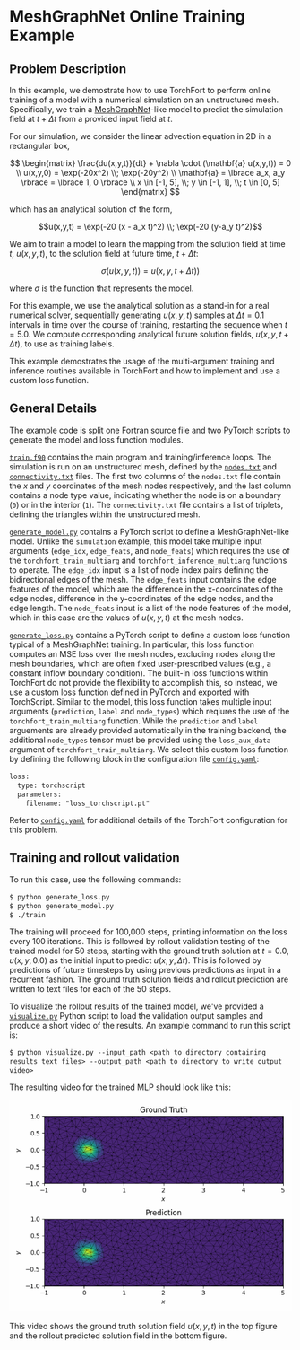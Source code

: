 # MeshGraphNet Online Training Example

## Problem Description
In this example, we demostrate how to use TorchFort to perform online training of a model with a numerical simulation on an unstructured mesh. Specifically,
we train a [MeshGraphNet](https://arxiv.org/abs/2010.03409)-like model to predict the simulation field at $t + \Delta t$ from a provided input field at $t$. 

For our simulation, we consider the linear advection equation in 2D in a rectangular box,

$$
\begin{matrix}
\frac{du(x,y,t)}{dt} + \nabla \cdot (\mathbf{a} u(x,y,t)) = 0 \\
u(x,y,0) = \exp(-20x^2) \\; \exp(-20y^2) \\
\mathbf{a} = \lbrace a_x, a_y \rbrace = \lbrace 1, 0 \rbrace \\
x \in [-1, 5], \\; y \in [-1, 1], \\; t \in [0, 5]
\end{matrix}
$$

which has an analytical solution of the form,

$$u(x,y,t) = \exp(-20 (x - a_x t)^2) \\; \exp(-20 (y-a_y t)^2)$$

We aim to train a model to learn the mapping from the solution field at time $t$, $u(x,y,t)$, to the solution field at future time, $t + \Delta t$:

$$\sigma(u(x,y,t)) = u(x,y,t + \Delta t))$$

where $\sigma$ is the function that represents the model.

For this example, we use the analytical solution as a stand-in for a real numerical solver, sequentially generating $u(x,y,t)$ samples
at $\Delta t = 0.1$ intervals in time over the course of training, restarting the sequence when $t=5.0$. We compute corresponding analytical future solution fields, $u(x,y,t + \Delta t)$,
to use as training labels.

This example demostrates the usage of the multi-argument training and inference routines available in TorchFort and how to implement and use a custom loss function.


## General Details
The example code is split one Fortran source file and two PyTorch scripts to generate the model and loss function modules.

[`train.f90`](train.f90) contains the main program and training/inference loops. The simulation is run on an unstructured mesh, defined by the [`nodes.txt`](nodes.txt) and [`connectivity.txt`](connectivity.txt) files.
The first two columns of the `nodes.txt` file contain the $x$ and $y$ coordinates of the mesh nodes respectively, and the last column contains a node type value, indicating whether the node is on a boundary (`0`) 
or in the interior (`1`). The `connectivity.txt` file contains a list of triplets, defining the triangles within the unstructured mesh.

[`generate_model.py`](generate_model.py) contains a PyTorch script to define a MeshGraphNet-like model. Unlike the `simulation` example, this model take multiple input arguments (`edge_idx`, `edge_feats`, and `node_feats`)
which requires the use of the `torchfort_train_multiarg` and `torchfort_inference_multiarg` functions to operate. The `edge_idx` input is a list of node index pairs defining the bidirectional edges of the mesh. The `edge_feats` input
contains the edge features of the model, which are the difference in the x-coordinates of the edge nodes, difference in the y-coordinates of the edge nodes, and the edge length. The `node_feats` input is a list of the node features of the model,
which in this case are the values of $u(x,y,t)$ at the mesh nodes.

[`generate_loss.py`](generate_loss.py) contains a PyTorch script to define a custom loss function typical of a MeshGraphNet training. In particular, this loss function computes an MSE loss over the mesh nodes, excluding nodes along the
mesh boundaries, which are often fixed user-prescribed values (e.g., a constant inflow boundary condition). The built-in loss functions within TorchFort do not provide the flexibility to accomplish this, so instead, we use a custom
loss function defined in PyTorch and exported with TorchScript. Similar to the model, this loss function takes multiple input arguments (`prediction`, `label` and `node_types`) which reqiures the use of the `torchfort_train_multiarg` function.
While the `prediction` and `label` arguements are already provided automatically in the training backend, the additional `node_types` tensor must be provided using the `loss_aux_data` argument of `torchfort_train_multiarg`. We select this custom loss function by defining the following block in the configuration file [`config.yaml`](config.yaml):
```
loss:
  type: torchscript
  parameters:
    filename: "loss_torchscript.pt"
```

Refer to [`config.yaml`](config.yaml) for additional details of the TorchFort configuration for this problem.

## Training and rollout validation
To run this case, use the following commands:
```
$ python generate_loss.py
$ python generate_model.py
$ ./train
```

The training will proceed for 100,000 steps, printing information on the loss every 100 iterations. This is followed by rollout validation testing of the trained
model for 50 steps, starting with the ground truth solution at $t = 0.0$, $u(x,y,0.0)$ as the initial input to predict $u(x,y,\Delta t)$. This is followed by predictions
of future timesteps  by using previous predictions as input in a recurrent fashion. The ground truth solution fields and rollout prediction are written to text files for
each of the 50 steps.

To visualize the rollout results of the trained model, we've provided a [`visualize.py`](visualize.py) Python script to load the validation output samples and produce
a short video of the results. An example command to run this script is:
```
$ python visualize.py --input_path <path to directory containing results text files> --output_path <path to directory to write output video>
```

The resulting video for the trained MLP should look like this:

![Graph Visualization Example](media/validation_results.gif)

This video shows the ground truth solution field $u(x,y,t)$ in the top figure and the rollout predicted solution field in the bottom figure.
